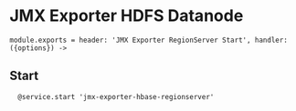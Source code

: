 
# JMX Exporter HDFS Datanode

    module.exports = header: 'JMX Exporter RegionServer Start', handler: ({options}) ->

## Start

      @service.start 'jmx-exporter-hbase-regionserver'
